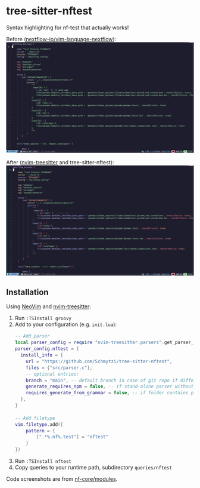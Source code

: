 # tree-sitter-nftest
Syntax highlighting for nf-test that actually works!

Before ([nextflow-io/vim-language-nextflow](https://github.com/nextflow-io/vim-language-nextflow)):
![before](docs/img/before.png) 

After ([nvim-treesitter](https://github.com/nvim-treesitter/nvim-treesitter) and tree-sitter-nftest):
![after](docs/img/after.png)

## Installation
Using [NeoVim](https://neovim.io) and [nvim-treesitter](https://github.com/nvim-treesitter/nvim-treesitter):

1. Run `:TSInstall groovy`
2. Add to your configuration (e.g. `init.lua`):
   ```lua
   -- Add parser
   local parser_config = require "nvim-treesitter.parsers".get_parser_configs()
   parser_config.nftest = {
     install_info = {
       url = "https://github.com/Schmytzi/tree-sitter-nftest",
       files = {"src/parser.c"}, 
       -- optional entries:
       branch = "main", -- default branch in case of git repo if different from master
       generate_requires_npm = false, -- if stand-alone parser without npm dependencies
       requires_generate_from_grammar = false, -- if folder contains pre-generated src/parser.c
     },
   }

   -- Add filetype
   vim.filetype.add({
       pattern = {
           [".*%.nf%.test"] = "nftest"
       }
   })
   ```
3. Run `:TSInstall nftest`
4. Copy queries to your runtime path, subdirectory `queries/nftest`

Code screenshots are from [nf-core/modules](https://github.com/nf-core/modules).
